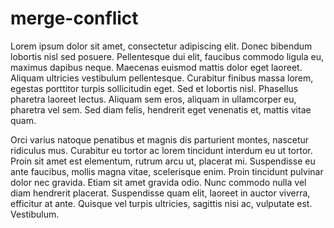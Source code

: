 # merge-conflict
Lorem ipsum dolor sit amet, consectetur adipiscing elit. Donec bibendum lobortis nisl sed posuere. Pellentesque dui elit, faucibus commodo ligula eu, maximus dapibus neque. Maecenas euismod mattis dolor eget laoreet. Aliquam ultricies vestibulum pellentesque. Curabitur finibus massa lorem, egestas porttitor turpis sollicitudin eget. Sed et lobortis nisl. Phasellus pharetra laoreet lectus. Aliquam sem eros, aliquam in ullamcorper eu, pharetra vel sem. Sed diam felis, hendrerit eget venenatis et, mattis vitae quam.

Orci varius natoque penatibus et magnis dis parturient montes, nascetur ridiculus mus. Curabitur eu tortor ac lorem tincidunt interdum eu ut tortor. Proin sit amet est elementum, rutrum arcu ut, placerat mi. Suspendisse eu ante faucibus, mollis magna vitae, scelerisque enim. Proin tincidunt pulvinar dolor nec gravida. Etiam sit amet gravida odio. Nunc commodo nulla vel diam hendrerit placerat. Suspendisse quam elit, laoreet in auctor viverra, efficitur at ante. Quisque vel turpis ultricies, sagittis nisi ac, vulputate est. Vestibulum.